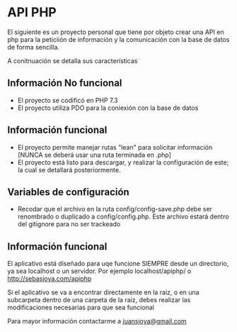 # API PHP

El siguiente es un proyecto personal que tiene por objeto crear una API en php para la peticiión de información y la comunicación con la base de datos de forma sencilla.

A conitnuación se detalla sus características

## Información No funcional

- El proyecto se codificó en PHP 7.3
- El proyecto utiliza PDO para la coniexión con la base de datos

## Información funcional

- El proyecto permite manejar rutas "lean" para solicitar información [NUNCA se deberá usar una ruta terminada en .php]
- El proyecto está listo para descargar, y realizar la configuración de este; la cual se detallará posteriormente.

## Variables de configuración

- Recodar que el archivo en la ruta config/config-save.php debe ser renombrado o duplicado a config/config.php. Este archivo estará dentro del gitignore para no ser trackeado

## Información funcional

El aplicativo está diseñado para uqe funcione SIEMPRE desde un directorio, ya sea localhost o un servidor. Por ejemplo localhost/apiphp/ o http://sebasjoya.com/apiphp

Si el aplicativo se va a encontrar directamente en la raiz, o en una subcarpeta dentro de una carpeta de la raiz, debes realizar las modificaciones necesarias para que sea funcional

Para mayor información contactarme a <juansjoya@gmail.com>
